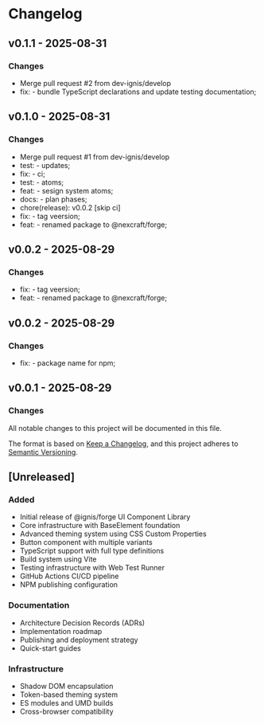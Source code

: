 # Changelog

## v0.1.1 - 2025-08-31

### Changes
- Merge pull request #2 from dev-ignis/develop
- fix: - bundle TypeScript declarations and update testing documentation;
## v0.1.0 - 2025-08-31

### Changes
- Merge pull request #1 from dev-ignis/develop
- test: - updates;
- fix: - ci;
- test: - atoms;
- feat: - sesign system atoms;
- docs: - plan phases;
- chore(release): v0.0.2 [skip ci]
- fix: - tag veersion;
- feat: - renamed package to @nexcraft/forge;
## v0.0.2 - 2025-08-29

### Changes
- fix: - tag veersion;
- feat: - renamed package to @nexcraft/forge;
## v0.0.2 - 2025-08-29

### Changes
- fix: - package name for npm;
## v0.0.1 - 2025-08-29

### Changes

All notable changes to this project will be documented in this file.

The format is based on [Keep a Changelog](https://keepachangelog.com/en/1.0.0/),
and this project adheres to [Semantic Versioning](https://semver.org/spec/v2.0.0.html).

## [Unreleased]

### Added
- Initial release of @ignis/forge UI Component Library
- Core infrastructure with BaseElement foundation
- Advanced theming system using CSS Custom Properties
- Button component with multiple variants
- TypeScript support with full type definitions
- Build system using Vite
- Testing infrastructure with Web Test Runner
- GitHub Actions CI/CD pipeline
- NPM publishing configuration

### Documentation
- Architecture Decision Records (ADRs)
- Implementation roadmap
- Publishing and deployment strategy
- Quick-start guides

### Infrastructure
- Shadow DOM encapsulation
- Token-based theming system
- ES modules and UMD builds
- Cross-browser compatibility